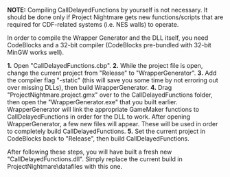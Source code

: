 **NOTE:** Compiling CallDelayedFunctions by yourself is not necessary. It should be done only if Project Nightmare gets new functions/scripts that are required for CDF-related systems (i.e. NES walls) to operate.

In order to compile the Wrapper Generator and the DLL itself, you need CodeBlocks and a 32-bit compiler (CodeBlocks pre-bundled with 32-bit MinGW works well).

**1.** Open "CallDelayedFunctions.cbp".
**2.** While the project file is open, change the current project from "Release" to "WrapperGenerator".
**3.** Add the compiler flag "-static" (this will save you some time by not erroring out over missing DLLs), then build WrapperGenerator.
**4.** Drag "ProjectNightmare.project.gmx" over to the CallDelayedFunctions folder, then open the "WrapperGenerator.exe" that you built earlier. WrapperGenerator will link the appropriate GameMaker functions to CallDelayedFunctions in order for the DLL to work. After opening WrapperGenerator, a few new files will appear. These will be used in order to completely build CallDelayedFunctions.
**5.** Set the current project in CodeBlocks back to "Release", then build CallDelayedFunctions.

After following these steps, you will have built a fresh new "CallDelayedFunctions.dll". Simply replace the current build in ProjectNightmare\datafiles with this one.
